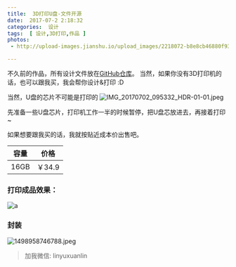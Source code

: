 ```yaml
---
title:  3D打印U盘-文件开源
date:  2017-07-2 2:18:32
categories:  设计
tags:  [ 设计,3D打印,作品 ]
photos:
 - http://upload-images.jianshu.io/upload_images/2218072-b8e8cb46880f9385.png?imageMogr2/auto-orient/strip%7CimageView2/2/w/1240

---
```



不久前的作品，所有设计文件放在[GitHub仓库](https://github.com/linyuxuanlin/3D-print-USBDisk)。
当然，如果你没有3D打印机的话，也可以跟我买，我会帮你设计&打印 :D


<!-- more -->

当然，U盘的芯片不可能是打印的
![IMG_20170702_095332_HDR-01-01.jpeg](http://upload-images.jianshu.io/upload_images/2218072-c95d2867dfa41512.jpeg?imageMogr2/auto-orient/strip%7CimageView2/2/w/1240)

先准备一些U盘芯片，打印机工作一半的时候暂停，把U盘芯放进去，再接着打印~

如果想要跟我买的话，我就按贴近成本价出售吧。

| 容量        | 价格          |
|:-------------:|:-------------:|
| 16GB     | ￥34.9 |


### 打印成品效果：
![a](http://upload-images.jianshu.io/upload_images/2218072-223890fe7d2fb9ab.png?imageMogr2/auto-orient/strip%7CimageView2/2/w/1240)

### 封装


![1498958746788.jpeg](http://upload-images.jianshu.io/upload_images/2218072-c6f5d8c451d47b71.jpeg?imageMogr2/auto-orient/strip%7CimageView2/2/w/1240)

> 加我微信: linyuxuanlin
